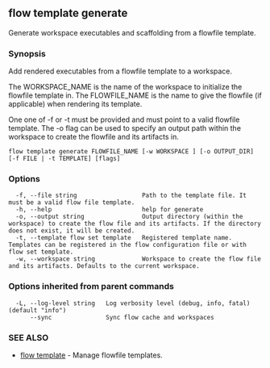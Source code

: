 ## flow template generate

Generate workspace executables and scaffolding from a flowfile template.

### Synopsis

Add rendered executables from a flowfile template to a workspace.

The WORKSPACE_NAME is the name of the workspace to initialize the flowfile template in.
The FLOWFILE_NAME is the name to give the flowfile (if applicable) when rendering its template.

One one of -f or -t must be provided and must point to a valid flowfile template.
The -o flag can be used to specify an output path within the workspace to create the flowfile and its artifacts in.

```
flow template generate FLOWFILE_NAME [-w WORKSPACE ] [-o OUTPUT_DIR] [-f FILE | -t TEMPLATE] [flags]
```

### Options

```
  -f, --file string                  Path to the template file. It must be a valid flow file template.
  -h, --help                         help for generate
  -o, --output string                Output directory (within the workspace) to create the flow file and its artifacts. If the directory does not exist, it will be created.
  -t, --template flow set template   Registered template name. Templates can be registered in the flow configuration file or with flow set template.
  -w, --workspace string             Workspace to create the flow file and its artifacts. Defaults to the current workspace.
```

### Options inherited from parent commands

```
  -L, --log-level string   Log verbosity level (debug, info, fatal) (default "info")
      --sync               Sync flow cache and workspaces
```

### SEE ALSO

* [flow template](flow_template.md)	 - Manage flowfile templates.

